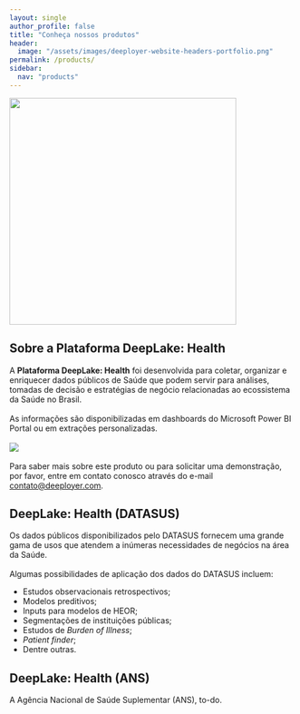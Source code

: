```yaml
---
layout: single
author_profile: false
title: "Conheça nossos produtos"
header:
  image: "/assets/images/deeployer-website-headers-portfolio.png"
permalink: /products/
sidebar:
  nav: "products"
---
```


<img src="https://deeployer.com.br/assets/images/deeployer-logo-deeplake.png" style="width: 400px" />

## Sobre a Plataforma DeepLake: Health

A **Plataforma DeepLake: Health** foi desenvolvida para coletar, organizar e enriquecer dados públicos de Saúde que podem servir para análises, tomadas de decisão e estratégias de negócio relacionadas ao ecossistema da Saúde no Brasil. 
<br /><br />
As informações são disponibilizadas em dashboards do Microsoft Power BI Portal ou em extrações personalizadas.
<br /><br />
<img src="https://deeployer.com.br/assets/images/post-datalake-process.png" />
<br /><br />
Para saber mais sobre este produto ou para solicitar uma demonstração, por favor, entre em contato conosco através do e-mail <a href="mailto:contato@deeployer.com?subject=Solicitação de demonstração do DeepLake: Health&body=Olá, gostaria de solicitar uma demonstração do DeepLake: Health.">contato@deeployer.com</a>.

## DeepLake: Health (DATASUS)

Os dados públicos disponibilizados pelo DATASUS fornecem uma grande gama de usos que atendem a inúmeras necessidades de negócios na área da Saúde.
<br /><br />
Algumas possibilidades de aplicação dos dados do DATASUS incluem:

- Estudos observacionais retrospectivos;
- Modelos preditivos;
- Inputs para modelos de HEOR;
- Segmentações de instituições públicas;
- Estudos de _Burden of Illness_;
- _Patient finder_;
- Dentre outras.

## DeepLake: Health (ANS)

A Agência Nacional de Saúde Suplementar (ANS), to-do.
